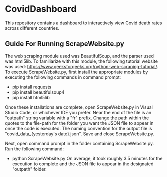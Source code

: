 # CovidDashboard
This repository contains a dashboard to interactively view Covid death rates across different countries.

## Guide For Running ScrapeWebsite.py
The web scraping module used was BeautifulSoup, and the parser used was html5lib. To familiarize with this module, the following tutorial website was used: https://www.geeksforgeeks.org/python-web-scraping-tutorial/. To execute ScrapeWebsite.py, first install the appropriate modules by executing the following commands in command prompt:

  * pip install requests
  * pip install beautifulsoup4
  * pip install html5lib

Once these installations are complete, open ScrapeWebsite.py in Visual Studio Code, or whichever IDE you prefer. Near the end of the file is an "outpath" string variable with a "fr" prefix. Change the path within the quotes to the file-path for the folder you want the JSON file to appear in once the code is executed. The naming convention for the output file is "covid_data_{yesterday's date}.json". Save and close ScrapeWebsite.py.

Next, open command prompt in the folder containing ScrapeWebsite.py. Run the following command: 
 * python ScrapeWebsite.py
On average, it took roughly 3.5 minutes for the execution to complete and the JSON file to appear in the designated "outpath" folder.
